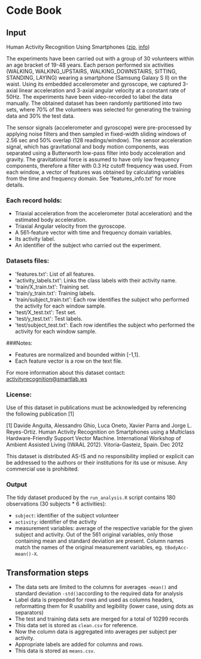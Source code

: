 # Code Book

## Input

Human Activity Recognition Using Smartphones
([zip](https://d396qusza40orc.cloudfront.net/getdata%2Fprojectfiles%2FUCI%20HAR%20Dataset.zip),
[info](http://archive.ics.uci.edu/ml/datasets/Human+Activity+Recognition+Using+Smartphones))

The experiments have been carried out with a group of 30 volunteers within an age bracket of 19-48 years. Each person performed six activities (WALKING, WALKING_UPSTAIRS, WALKING_DOWNSTAIRS, SITTING, STANDING, LAYING) wearing a smartphone (Samsung Galaxy S II) on the waist. Using its embedded accelerometer and gyroscope, we captured 3-axial linear acceleration and 3-axial angular velocity at a constant rate of 50Hz. The experiments have been video-recorded to label the data manually. The obtained dataset has been randomly partitioned into two sets, where 70% of the volunteers was selected for generating the training data and 30% the test data. 

The sensor signals (accelerometer and gyroscope) were pre-processed by applying noise filters and then sampled in fixed-width sliding windows of 2.56 sec and 50% overlap (128 readings/window). The sensor acceleration signal, which has gravitational and body motion components, was separated using a Butterworth low-pass filter into body acceleration and gravity. The gravitational force is assumed to have only low frequency components, therefore a filter with 0.3 Hz cutoff frequency was used. From each window, a vector of features was obtained by calculating variables from the time and frequency domain. See 'features_info.txt' for more details. 

### Each record holds:

* Triaxial acceleration from the accelerometer (total acceleration) and the estimated body acceleration.
* Triaxial Angular velocity from the gyroscope. 
* A 561-feature vector with time and frequency domain variables. 
* Its activity label. 
* An identifier of the subject who carried out the experiment.

### Datasets files:
* 'features.txt': List of all features.
* 'activity_labels.txt': Links the class labels with their activity name.
* 'train/X_train.txt': Training set.
* 'train/y_train.txt': Training labels.
* 'train/subject_train.txt': Each row identifies the subject who performed the activity for each window sample.
* 'test/X_test.txt': Test set.
* 'test/y_test.txt': Test labels.
* 'test/subject_test.txt': Each row identifies the subject who performed the activity for each window sample.

###Notes: 
* Features are normalized and bounded within [-1,1].
* Each feature vector is a row on the text file.

For more information about this dataset contact: activityrecognition@smartlab.ws

### License:
Use of this dataset in publications must be acknowledged by referencing the following publication [1] 

[1] Davide Anguita, Alessandro Ghio, Luca Oneto, Xavier Parra and Jorge L. Reyes-Ortiz. Human Activity Recognition on Smartphones using a Multiclass Hardware-Friendly Support Vector Machine. International Workshop of Ambient Assisted Living (IWAAL 2012). Vitoria-Gasteiz, Spain. Dec 2012

This dataset is distributed AS-IS and no responsibility implied or explicit can be addressed to the authors or their institutions for its use or misuse. Any commercial use is prohibited.

### Output

The tidy dataset produced by the `run_analysis.R` script contains 180
observations (30 subjects * 6 activities):

* `subject`: identifier of the subject volunteer
* `activity`: identifier of the activity
* measurement variables: average of the respective variable for the given
   subject and activity.  Out of the 561 original variables, only those
   containing mean and standard deviation are present.  Column names match the
   names of the original measurement variables, eg. `tBodyAcc-mean()-X`.

## Transformation steps

* The data sets are limited to the columns for averages `-mean()` and standard deviation `-std()`according to the required data for analysis
* Label data is prepended for rows and used as columns headers, reformatting them for R usability and legibility (lower case, using dots as separators) 
* The test and training data sets are merged for a total of 10299 records
* This data set is stored as `clean.csv` for reference.
* Now the column data is aggregated into averages per subject per activity.
* Appropriate labels are added for columns and rows.
* This data is stored as `means.csv`.